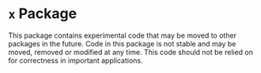# `x` Package

This package contains experimental code that may be moved to other packages in
the future. Code in this package is not stable and may be moved, removed or
modified at any time. This code should not be relied on for correctness in
important applications.